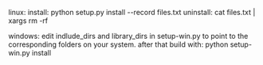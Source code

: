 linux:
install:
	python setup.py install --record files.txt
uninstall:
	cat files.txt | xargs rm -rf

windows:
edit indlude_dirs and library_dirs in setup-win.py to point to the corresponding folders on your system. after that build with:
	python setup-win.py install
